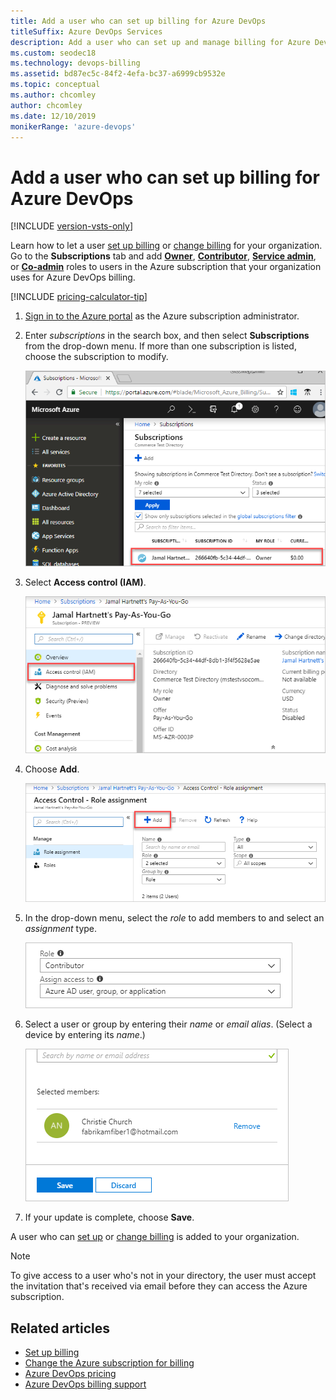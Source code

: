 ```yaml
---
title: Add a user who can set up billing for Azure DevOps
titleSuffix: Azure DevOps Services
description: Add a user who can set up and manage billing for Azure DevOps.
ms.custom: seodec18
ms.technology: devops-billing
ms.assetid: bd87ec5c-84f2-4efa-bc37-a6999cb9532e
ms.topic: conceptual
ms.author: chcomley
author: chcomley
ms.date: 12/10/2019
monikerRange: 'azure-devops'
---
```


# Add a user who can set up billing for Azure DevOps

[!INCLUDE [version-vsts-only](../../includes/version-vsts-only.md)]

Learn how to let a user [set up billing](set-up-billing-for-your-organization-vs.md) or [change billing](change-azure-subscription.md) for your organization. Go to the **Subscriptions** tab and
add [**Owner**](/azure/role-based-access-control/built-in-roles#owner), [**Contributor**](/azure/role-based-access-control/built-in-roles#contributor), [**Service admin**](/azure/billing/billing-add-change-azure-subscription-administrator), or [**Co-admin**](/azure/billing/billing-add-change-azure-subscription-administrator) roles to users in the Azure subscription that your organization uses for Azure DevOps billing.

[!INCLUDE [pricing-calculator-tip](../../includes/pricing-calculator-tip.md)]

1. [Sign in to the Azure portal](https://portal.azure.com/) as the Azure subscription administrator.

2. Enter *subscriptions* in the search box, and then select **Subscriptions** from the drop-down menu. If more than one subscription is listed, choose the subscription to modify.

   ![Choose the subscription to modify for backup billing manager](media/add-backup-billing-manager/choose-subscription-to-modify.png)

3. Select **Access control (IAM)**.

   ![Choose access control, and then add](media/add-backup-billing-manager/choose-access-control.png)

4. Choose **Add**.

   ![Add role assignment Azure portal](media/add-backup-billing-manager/add-role-assignment.png)

5. In the drop-down menu, select the *role* to add members to and select an *assignment* type.

   ![Choose a role and assignment type](media/add-backup-billing-manager/choose-role-and-select-an-assignment-type.png)

6. Select a user or group by entering their *name* or *email alias*. (Select a device by entering its *name*.)

   ![Select a user, group, or device by the name or email alias](media/add-backup-billing-manager/add-permissions-select-member-choose-save.png)

7. If your update is complete, choose **Save**.

A user who can [set up](set-up-billing-for-your-organization-vs.md) or [change billing](change-azure-subscription.md) is added to your organization.

>[!Note]
>To give access to a user who's not in your directory, the user must accept the invitation that's received via email before they can access the Azure subscription.

## Related articles

* [Set up billing](set-up-billing-for-your-organization-vs.md)
* [Change the Azure subscription for billing](change-azure-subscription.md)
* [Azure DevOps pricing](https://azure.microsoft.com/pricing/details/visual-studio-team-services/)
* [Azure DevOps billing support](https://azure.microsoft.com/support/devops/)

